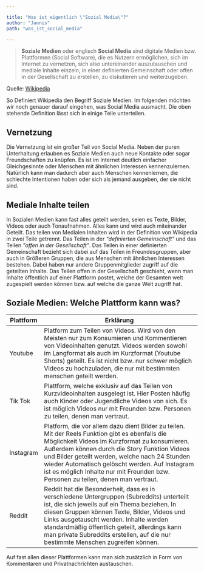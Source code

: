 ```yaml
---

title: "Was ist eigentlich \"Sozial Media\"?"
author: "Jannis"
path: "was_ist_social_media"

---
```

> **Soziale Medien** oder englisch  **Social Media** sind digitale Medien bzw. Plattformen (Social Software), die es Nutzern ermöglichen, sich im Internet zu vernetzen, sich also untereinander auszutauschen und mediale Inhalte einzeln, in einer definierten Gemeinschaft oder offen in der Gesellschaft zu erstellen, zu diskutieren und weiterzugeben.

Quelle: [Wikipedia](https://de.wikipedia.org/wiki/Soziale_Medien)

So Definiert Wikipedia den Begriff Soziale Medien. Im folgenden möchten wir noch genauer darauf eingehen, was Social Media ausmacht. Die oben stehende Definition lässt sich in einige Teile unterteilen.


## Vernetzung
Die Vernetzung ist ein großer Teil von Social Media. Neben der puren Unterhaltung erlauben es Soziale Medien auch neue Kontakte oder sogar Freundschaften zu knüpfen. Es ist im Internet deutlich einfacher Gleichgesinnte oder Menschen mit ähnlichen Interessen kennenzulernen. Natürlich kann man dadurch aber auch Menschen kennenlernen, die schlechte Intentionen haben oder sich als jemand ausgeben, der sie nicht sind.

## Mediale Inhalte teilen 
In Sozialen Medien kann fast alles geteilt werden, seien es Texte, Bilder, Videos oder auch Tonaufnahmen. Alles kann und wird auch miteinander Geteilt. Das teilen von Medialen Inhalten wird in der Definition von Wikipedia in zwei Teile getrennt. Das Teilen in der *"definierten Gemeinschaft"* und das Teilen *"offen in der Gesellschaft"*. Das Teilen in einer definierten Gemeinschaft bezieht sich dabei auf das Teilen in Freundesgruppen, aber auch in Größeren Gruppen, die aus Menschen mit ähnlichen Interessen bestehen. Dabei haben nur andere Gruppenmitglieder zugriff auf die geteilten Inhalte. Das Teilen offen in der Gesellschaft geschieht, wenn man Inhalte öffentlich auf einer Plattform postet, welche der Gesamten welt zugespielt werden können bzw. auf welche die ganze Welt zugriff hat.

## Soziale Medien: Welche Plattform kann was?
|Plattform|Erklärung  |
|--|--|
| Youtube | Platform zum Teilen von Videos. Wird von den Meisten nur zum Konsumieren und Kommentieren von Videoinhalten genutzt. Videos werden sowohl im Langformat als auch im Kurzformat (Youtube Shorts) geteilt. Es ist nicht bzw. nur schwer möglich Videos zu hochzuladen, die nur mit bestimmten menschen geteilt werden. |
| Tik Tok | Plattform, welche exklusiv auf das Teilen von Kurzvideoinhalten ausgelegt ist. Hier Posten häufig auch Kinder oder Jugendliche Videos von sich. Es ist möglich Videos nur mit Freunden bzw. Personen zu teilen, denen man vertraut. |
| Instagram | Platform, die vor allem dazu dient Bilder zu teilen. Mit der Reels Funktion gibt es ebenfalls die Möglichkeit Videos im Kurzformat zu konsumieren. Außerdem können durch die Story Funktion Videos und Bilder geteilt werden, welche nach 24 Stunden wieder Automatisch gelöscht werden. Auf Instagram ist es möglich Inhalte nur mit Freunden bzw. Personen zu teilen, denen man vertraut. |
| Reddit | Reddit hat die Besonderheit, dass es in verschiedene Untergruppen (Subreddits) unterteilt ist, die sich jeweils auf ein Thema beziehen. In diesen Gruppen können Texte, Bilder, Videos und Links ausgetauscht werden. Inhalte werden standardmäßig öffentlich geteilt, allerdings kann man private Subreddits erstellen, auf die nur bestimmte Menschen zugreifen können.|

Auf fast allen dieser Plattformen kann man sich zusätzlich in Form von Kommentaren und Privatnachrichten austauschen.


